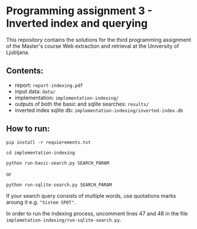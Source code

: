 # Programming assignment 3 - Inverted index and querying

This repository contains the solutions for the third programming assignment of 
the Master's course Web extraction and retrieval at the University of Ljubljana.

## Contents:
- report: `report-indexing.pdf`
- input data: `data/`
- implementation: `implementation-indexing/`
- outputs of both the basic and sqlite searches: `results/`
- inverted index sqlite db: `implementation-indexing/inverted-index.db`

## How to run:
`pip install -r requierements.txt`

`cd implementation-indexing`

`python run-basic-search.py SEARCH_PARAM`

or

`python run-sqlite-search.py SEARCH_PARAM`

If your search query consists of multiple words, use quotations marks aroung it e.g. `"Sistem SPOT"`.

In order to run the indexing process, uncomment lines 47 and 48 in the file `implemetation-indexing/run-sqlite-search.py`.


